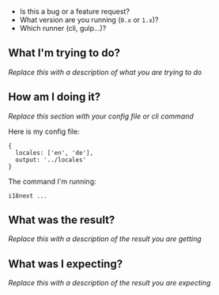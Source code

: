 - Is this a bug or a feature request?
- What version are you running (`0.x` or `1.x`)? 
- Which runner (cli, gulp...)?

## What I'm trying to do?

*Replace this with a description of what you are trying to do*

## How am I doing it?

*Replace this section with your config file or cli command*

Here is my config file:

```
{
  locales: ['en', 'de'],
  output: '../locales'
}
```

The command I'm running:

```
i18next ...
```

## What was the result?

*Replace this with a description of the result you are getting*

## What was I expecting?

*Replace this with a description of the result you are expecting*
